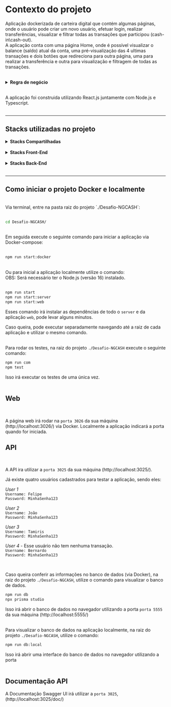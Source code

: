 # **Contexto do projeto**

Aplicação dockerizada de carteira digital que contém algumas páginas, onde o usuário pode criar um novo usuário, efetuar login, realizar transferências, visualizar e filtrar todas as transações que participou (cash-in\cash-out).<br />
A aplicação conta com uma página Home, onde é possível visualizar o balance (saldo) atual da conta, uma pré-visualização das 4 ultimas transações e dois botões que redireciona para outra página, uma para realizar a transferência e outra para visualização e filtragem de todas as transações.
<br /><br />

<details>
  <summary><strong>Regra de negócio</strong></summary><br />

  * Qualquer pessoa deverá poder fazer parte da NG. Para isso, basta realizar o cadastro informando *username* e *password*.
  
  * Deve-se garantir que cada *username* seja único e composto por, pelo menos, 3 caracteres.

  * Deve-se garantir que a *password* seja composta por pelo menos 8 caracteres, um número e uma letra maiúscula. Lembre-se que ela deverá ser *hashada* ao ser armazenada no banco.
  
  * Durante o processo de cadastro de um novo usuário, sua respectiva conta deverá ser criada automaticamente na tabela **Accounts** com um *balance* de R$ 100,00. É importante ressaltar que caso ocorra algum problema e o usuário não seja criado,  a tabela **Accounts** não deverá ser afetada.
  
  * Todo usuário deverá conseguir logar na aplicação informando *username* e *password.* Caso o login seja bem-sucedido, um token JWT (com 24h de validade) deverá ser fornecido.
  
  * Todo usuário logado (ou seja, que apresente um token válido) deverá ser capaz de visualizar seu próprio *balance* atual. Um usuário A não pode visualizar o *balance* de um usuário B, por exemplo.
  
  * Todo usuário logado (ou seja, que apresente um token válido) deverá ser capaz de realizar um *cash-out* informando o *username* do usuário que sofrerá o *cash-in*), caso apresente *balance* suficiente para isso. Atente-se ao fato de que um usuário não deverá ter a possibilidade de realizar uma transferência para si mesmo.
  
  * Toda nova transação bem-sucedida deverá ser registrada na tabela **Transactions**. Em casos de falhas transacionais, a tabela **Transactions** não deverá ser afetada.
  
  * Todo usuário logado (ou seja, que apresente um token válido) deverá ser capaz de visualizar as transações financeiras (*cash-out* e *cash-in*) que participou. Caso o usuário não tenha participado de uma determinada transação, ele nunca poderá ter acesso à ela.
  
  * Todo usuário logado (ou seja, que apresente um token válido) deverá ser capaz de filtrar as transações financeiras que participou por:
    - Data de realização da transação e/ou
        - Transações de *cash-out;*
        - Transações de *cash-in.*


</details><br />

A aplicação foi construida utilizando React.js juntamente com Node.js e Typescript.
<br /><br />
<hr/>

## **Stacks utilizadas no projeto**

<details>
  <summary><strong>Stacks Compartilhadas</strong></summary><br />

  * <a href="https://eslint.org/" target="_blank" rel="external"><span><strong>Lint</strong></span></a> - Mantém um padrão no código da aplicação.

  * <a href="https://www.typescriptlang.org/" target="_blank" rel="external"><span><strong>TypeScript</strong></span></a> - Mantém um código legível e evitando erros comuns.

  * <a href="https://www.npmjs.com/package/react-uuid" target="_blank" rel="external"><span><strong>uuid</strong></span></a> - Ferramenta para geração de ID's únicos.

   * <a href="https://docs.docker.com/" target="_blank" rel="external"><span><strong>Docker</strong></span></a> - Simula o ambiente de desenvolvimento virtualmente.
</details><br />

<details>
  <summary><strong>Stacks Front-End</strong></summary><br />
  
  * <a href="https://vitejs.dev/" target="_blank" rel="external"><span><strong>Vite.js</strong></span></a> - Ferramenta de configuração para uma aplicação React.

  * <a href="https://www.npmjs.com/package/axios" target="_blank" rel="external"><span><strong>Axios</strong></span></a> - Utilizado para fazer as requisições das API's.

  * <a href="https://www.npmjs.com/package/react-router-dom" target="_blank" rel="external"><span><strong>React-Router-dom</strong></span></a> - Gerenciamento das rotas no React.

  * <a href="https://zustand-demo.pmnd.rs/" target="_blank" rel="external"><span><strong>Zustand</strong></span></a> - Ferramenta para gerenciamento de estados globais.

  * <a href="https://vitest.dev/" target="_blank" rel="external"><span><strong>Vitest</strong></span></a> - Ferramenta de construção de testes automatizados.

  * <a href="https://tailwindcss.com/" target="_blank" rel="external"><span><strong>Tailwind-css</strong></span></a> - Ferramenta para estilização de componentes.
</details><br />

<details>
  <summary><strong>Stacks Back-End</strong></summary><br />

  * <a href="https://www.prisma.io/docs" target="_blank" rel="external"><span><strong>Prisma ORM</strong></span></a> - ORM de bancos relacionais e não relacionais para Node.js.

  * <a href="https://www.postgresql.org/docs/" target="_blank" rel="external"><span><strong>PostegreSQL</strong></span></a> - Gerenciamento de banco de dado relacional.

  * <a href="https://www.npmjs.com/package/cors" target="_blank" rel="external"><span><strong>Cors</strong></span></a> - Ferramenta de exibição de domínios.

  * <a href="https://www.npmjs.com/package/express" target="_blank" rel="external"><span><strong>Express</strong></span></a> - Ferramenta para Node.js para construção de servidores web.

  * <a href="https://www.npmjs.com/package/express-async-errors" target="_blank" rel="external"><span><strong>Express-async-errors</strong></span></a> - Ferramenta para captura de erros da aplicação.

  * <a href="https://www.npmjs.com/package/http-status-codes" target="_blank" rel="external"><span><strong>HTTP-status-codes</strong></span></a> - Padroniza códigos de status HTTP.

  * <a href="https://joi.dev/" target="_blank" rel="external"><span><strong>JOI</strong></span></a> - Ferramenta para validação de dados.

  * <a href="https://www.npmjs.com/package/jsonwebtoken" target="_blank" rel="external"><span><strong>JWT</strong></span></a> - Ferramenta de criptografia de dados.

   * <a href="https://jestjs.io/pt-BR/" target="_blank" rel="external"><span><strong>Jest</strong></span></a> - Ferramenta de construção de testes automatizados.

   * <a href="https://swagger.io/docs/" target="_blank" rel="external"><span><strong>Swagger UI</strong></span></a> - Ferramenta para criação da documentação da API.
</details>
<br />
<hr/>

## **Como iniciar o projeto Docker e localmente**

<!-- O Projeto utiliza as portas (), garanta que elas não estejam sendo utilizadas. -->

<br />
Via terminal, entre na pasta raiz do projeto `./Desafio-NGCASH`:
<br /><br />

```sh
cd Desafio-NGCASH/
```
<br />
Em seguida execute o seguinte comando para iniciar a aplicação via Docker-compose:
<br /><br />

```sh
npm run start:docker
```
<br />
Ou para inicial a aplicação localmente utilize o comando:<br/>
OBS: Será necessário ter o Node.js (versão 16) instalado.
<br/><br />

```sh
npm run start
npm run start:server
npm run start:web
```

Esses comando irá instalar as dependências de todo o `server` e da aplicação `web`, pode levar alguns minutos.
<br />

Caso queira, pode executar separadamente navegando até a raiz de cada aplicação e utilizar o mesmo comando.
<br /><br />

Para rodar os testes, na raiz do projeto `./Desafio-NGCASH` execute o seguinte comando:

```sh
npm run com
npm test
```

Isso irá executar os testes de uma única vez.
<br /><br />

## **Web**
<br />

A página web irá rodar na `porta 3026` da sua máquina (http://localhost:3026/) via Docker. Localmente a aplicação indicará a porta quando for iniciada.
<br />

## **API**
<br />

A API ira utilizar a `porta 3025` da sua máquina (http://localhost:3025/).
<br />

Já existe quatro usuários cadastrados para testar a aplicação, sendo eles:
<br />

*User 1*
<br />
`Username: Felipe`
<br />
`Password: MinhaSenha123`
<br />

*User 2*
<br />
`Username: João`
<br />
`Password: MinhaSenha123`
<br />

*User 3*
<br />
`Username: Tamiris`
<br />
`Password: MinhaSenha123`
<br />

*User 4* - Esse usuário não tem nenhuma transação.
<br />
`Username: Bernardo`
<br />
`Password: MinhaSenha123`

<br />

Caso queira conferir as informações no banco de dados (via Docker), na raiz do projeto `./Desafio-NGCASH`, utilize o comando para visualizar o banco de dados.

```sh
npm run db
npx prisma studio
```

Isso irá abrir o banco de dados no navegador utilizando a porta `porta 5555` da sua máquina (http://localhost:5555/)
<br />
<br />

Para visualizar o banco de dados na aplicação localmente, na raiz do projeto `./Desafio-NGCASH`, utilize o comando:

```sh
npm run db:local
```
Isso irá abrir uma interface do banco de dados no navegador utilizando a porta
<br />
<br />

## **Documentação API**

A Documentação Swagger UI irá utilizar a `porta 3025`, (http://localhost:3025/doc/)